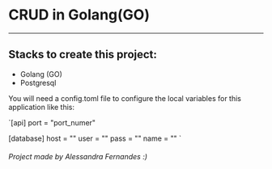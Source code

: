 # CRUD in Golang(GO)
---

## Stacks to create this project:
- Golang (GO)
- Postgresql

You will need a config.toml file to configure the local variables for this application like this:

`[api]
port = "port_numer"

[database]
host = ""
user = ""
pass = ""
name = "" `


###### Project made by Alessandra Fernandes :)
